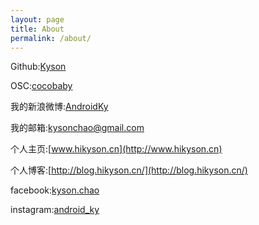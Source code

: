 ```yaml
---
layout: page
title: About
permalink: /about/
---
```


Github:[Kyson](https://github.com/Kyson)

OSC:[cocobaby](http://git.oschina.net/cocobaby)

我的新浪微博:[AndroidKy](http://weibo.com/1980495343/profile?topnav=1&wvr=5&user=1)

我的邮箱:kysonchao@gmail.com

个人主页:[www.hikyson.cn](http://www.hikyson.cn)

个人博客:[http://blog.hikyson.cn/](http://blog.hikyson.cn/)

facebook:[kyson.chao](https://www.facebook.com/kyson.chao)

instagram:[android_ky](https://instagram.com/android_ky)